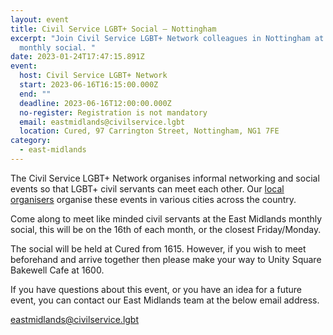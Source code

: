 ```yaml
---
layout: event
title: Civil Service LGBT+ Social – Nottingham
excerpt: "Join Civil Service LGBT+ Network colleagues in Nottingham at the
  monthly social. "
date: 2023-01-24T17:47:15.891Z
event:
  host: Civil Service LGBT+ Network
  start: 2023-06-16T16:15:00.000Z
  end: ""
  deadline: 2023-06-16T12:00:00.000Z
  no-register: Registration is not mandatory
  email: eastmidlands@civilservice.lgbt
  location: Cured, 97 Carrington Street, Nottingham, NG1 7FE
category:
  - east-midlands
---
```

The Civil Service LGBT+ Network organises informal networking and social events so that LGBT+ civil servants can meet each other. Our [local organisers](/team) organise these events in various cities across the country.

C﻿ome along to meet like minded civil servants at the East Midlands monthly social, this will be on the 16th of each month, or the closest Friday/Monday. 

T﻿he social will be held at Cured from 1615. However, if you wish to meet beforehand and arrive together then please make your way to Unity Square Bakewell Cafe at 1600.

If you have questions about this event, or you have an idea for a future event, you can contact our East Midlands team at the below email address.

eastmidlands@civilservice.lgbt